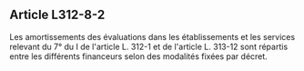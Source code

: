 ## Article L312-8-2

Les amortissements des évaluations dans les établissements et les services relevant du 7° du I de l'article
L. 312-1 et de l'article L. 313-12 sont répartis entre les différents financeurs selon des modalités fixées par
décret.

